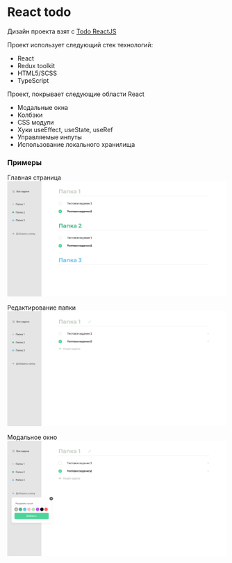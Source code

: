 # React todo

Дизайн проекта взят с [Todo ReactJS](https://www.figma.com/file/OP7oFTNqV8tPZyh2zSgCaX/Todo-ReactJS?node-id=9%3A0)

Проект использует следующий стек технологий:

<ul>
  <li>React</li>
  <li>Redux toolkit</li>
  <li>HTML5/SCSS</li>
  <li>TypeScript</li>
</ul>

Проект, покрывает следующие области React

<ul>
  <li>Модальные окна</li>
  <li>Колбэки</li>
  <li>CSS модули</li>
  <li>Хуки useEffect, useState, useRef</li>
  <li>Управляемые инпуты</li>
  <li>Использование локального хранилища</li>
</ul>

### Примеры

Главная страница
![](./src/assets/alltasks.png)

Редактирование папки
![](./src/assets/onetask.png)

Модальное окно
![](./src/assets/modal.png)
